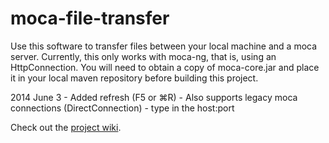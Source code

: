 moca-file-transfer
==================
Use this software to transfer files between your local machine and a moca
server.  Currently, this only works with moca-ng, that is, using an 
HttpConnection.  You will need to obtain a copy of moca-core.jar and place 
it in your local maven repository before building this project.

2014 June 3
    - Added refresh (F5 or ⌘R)
    - Also supports legacy moca connections (DirectConnection) - type in the host:port     

Check out the [project wiki](../../wiki).